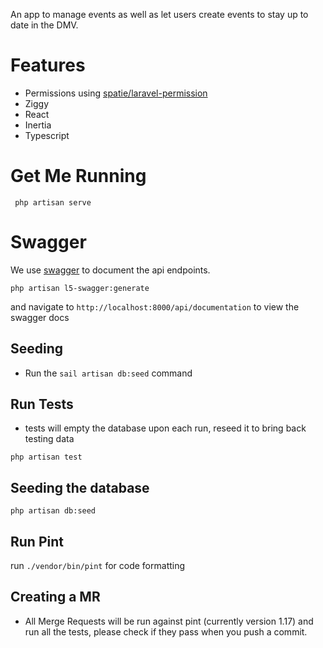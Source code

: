 
An app to manage events as well as let users create events to stay up to date in the DMV.

# Features 
- Permissions using [spatie/laravel-permission](https://github.com/spatie/laravel-permission)
- Ziggy
- React
- Inertia
- Typescript


# Get Me Running
```
 php artisan serve
```

# Swagger
We use [swagger](https://github.com/DarkaOnLine/L5-Swagger/wiki/Installation-&-Configuration) to document the api endpoints.
```
php artisan l5-swagger:generate
```
and navigate to `http://localhost:8000/api/documentation` to view the swagger docs


## Seeding
- Run the `sail artisan db:seed` command

## Run Tests
- tests will empty the database upon each run, reseed it to bring back testing data
```shell
php artisan test
```

## Seeding the database
```
php artisan db:seed
```

## Run Pint
run `./vendor/bin/pint` for code formatting 

## Creating a MR
- All Merge Requests will be run against pint (currently version 1.17) and run all the tests, please check if they pass when you push a commit.
